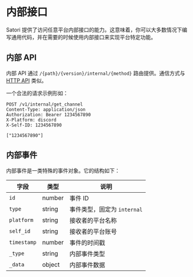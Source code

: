 # 内部接口

Satori 提供了访问任意平台内部接口的能力。这意味着，你可以大多数情况下编写通用代码，并在需要的时候使用内部接口来实现平台特定功能。

## 内部 API

内部 API 通过 `/{path}/{version}/internal/{method}` 路由提供。通信方式与 [HTTP API](./api.md) 类似。

一个合法的请求示例形如：

```text
POST /v1/internal/get_channel
Content-Type: application/json
Authorization: Bearer 1234567890
X-Platform: discord
X-Self-ID: 1234567890

["1234567890"]
```

## 内部事件

内部事件是一类特殊的事件对象。它的结构如下：

| 字段 | 类型 | 说明 |
| --- | --- | --- |
| `id` | number | 事件 ID |
| `type` | string | 事件类型，固定为 `internal` |
| `platform` | string | 接收者的平台名称 |
| `self_id` | string | 接收者的平台账号 |
| `timestamp` | number | 事件的时间戳 |
| `_type` | string | 内部事件类型 |
| `_data` | object | 内部事件数据 |
